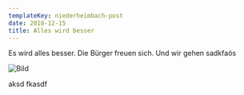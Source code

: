 ```yaml
---
templateKey: niederheimbach-post
date: 2018-12-15
title: Alles wird besser
---
```


Es wird alles besser. Die Bürger freuen sich. Und wir gehen  sadkfaös

![Bild](img/katrin.png)
   
aksd fkasdf
